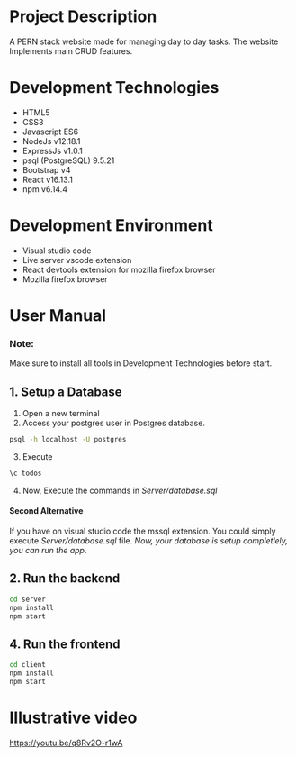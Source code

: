 # Project Description
A PERN stack website made for managing day to day tasks. The website Implements main CRUD features.

# Development Technologies
* HTML5
* CSS3
* Javascript ES6
* NodeJs v12.18.1
* ExpressJs v1.0.1
* psql (PostgreSQL) 9.5.21 
* Bootstrap v4
* React v16.13.1
* npm v6.14.4

# Development Environment
* Visual studio code
* Live server vscode extension
* React devtools extension for mozilla firefox browser
* Mozilla firefox browser

# User Manual
### Note: 
Make sure to install all tools in Development Technologies before start.

## 1. Setup a Database
1. Open a new terminal
2. Access your postgres user in Postgres database. 
```sh
psql -h localhost -U postgres
```
3. Execute 
```sh
\c todos
```
4. Now, Execute the commands in *Server/database.sql*
#### Second Alternative
If you have on visual studio code the mssql extension. You could simply execute *Server/database.sql* file.
*Now, your database is setup completlely, you can run the app*.

## 2. Run the backend
```sh
cd server
npm install
npm start
```
## 4. Run the frontend
```sh
cd client
npm install
npm start
```

# Illustrative video

https://youtu.be/q8Rv2O-r1wA
